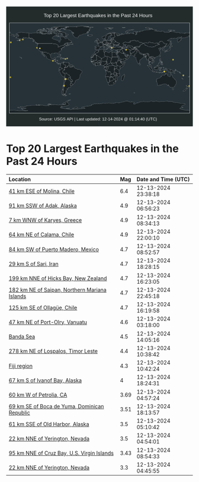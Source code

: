 ![Map](./map.png)

# Top 20 Largest Earthquakes in the Past 24 Hours

| Location | Mag | Date and Time (UTC) |
|:---|:---|:---|
| [41 km ESE of Molina, Chile](https://earthquake.usgs.gov/earthquakes/eventpage/us7000nyqr) | 6.4 | 12-13-2024 23:38:18 |
| [91 km SSW of Adak, Alaska](https://earthquake.usgs.gov/earthquakes/eventpage/us7000nycy) | 4.9 | 12-13-2024 06:56:23 |
| [7 km WNW of Karyes, Greece](https://earthquake.usgs.gov/earthquakes/eventpage/us7000nydx) | 4.9 | 12-13-2024 08:34:13 |
| [64 km NE of Calama, Chile](https://earthquake.usgs.gov/earthquakes/eventpage/us7000nyl4) | 4.9 | 12-13-2024 22:00:10 |
| [84 km SW of Puerto Madero, Mexico](https://earthquake.usgs.gov/earthquakes/eventpage/us7000nydz) | 4.7 | 12-13-2024 08:52:57 |
| [29 km S of Sari, Iran](https://earthquake.usgs.gov/earthquakes/eventpage/us7000nyjb) | 4.7 | 12-13-2024 18:28:15 |
| [199 km NNE of Hicks Bay, New Zealand](https://earthquake.usgs.gov/earthquakes/eventpage/us7000nyi1) | 4.7 | 12-13-2024 16:23:05 |
| [182 km NE of Saipan, Northern Mariana Islands](https://earthquake.usgs.gov/earthquakes/eventpage/us7000nyqi) | 4.7 | 12-13-2024 22:45:18 |
| [125 km SE of Ollagüe, Chile](https://earthquake.usgs.gov/earthquakes/eventpage/us7000nyhz) | 4.7 | 12-13-2024 16:19:58 |
| [47 km NE of Port-Olry, Vanuatu](https://earthquake.usgs.gov/earthquakes/eventpage/us7000nyc5) | 4.6 | 12-13-2024 03:18:00 |
| [Banda Sea](https://earthquake.usgs.gov/earthquakes/eventpage/us7000nyfl) | 4.5 | 12-13-2024 14:05:16 |
| [278 km NE of Lospalos, Timor Leste](https://earthquake.usgs.gov/earthquakes/eventpage/us7000nyeb) | 4.4 | 12-13-2024 10:38:42 |
| [Fiji region](https://earthquake.usgs.gov/earthquakes/eventpage/us7000nyed) | 4.3 | 12-13-2024 10:42:24 |
| [67 km S of Ivanof Bay, Alaska](https://earthquake.usgs.gov/earthquakes/eventpage/us7000nyj9) | 4 | 12-13-2024 18:24:31 |
| [60 km W of Petrolia, CA](https://earthquake.usgs.gov/earthquakes/eventpage/nc75102586) | 3.69 | 12-13-2024 04:57:24 |
| [69 km SE of Boca de Yuma, Dominican Republic](https://earthquake.usgs.gov/earthquakes/eventpage/pr2024348000) | 3.51 | 12-13-2024 18:13:57 |
| [61 km SSE of Old Harbor, Alaska](https://earthquake.usgs.gov/earthquakes/eventpage/ak024fzm268l) | 3.5 | 12-13-2024 05:10:42 |
| [22 km NNE of Yerington, Nevada](https://earthquake.usgs.gov/earthquakes/eventpage/nn00889423) | 3.5 | 12-13-2024 04:54:01 |
| [95 km NNE of Cruz Bay, U.S. Virgin Islands](https://earthquake.usgs.gov/earthquakes/eventpage/pr71468473) | 3.43 | 12-13-2024 08:54:33 |
| [22 km NNE of Yerington, Nevada](https://earthquake.usgs.gov/earthquakes/eventpage/nn00889415) | 3.3 | 12-13-2024 04:45:55 |

